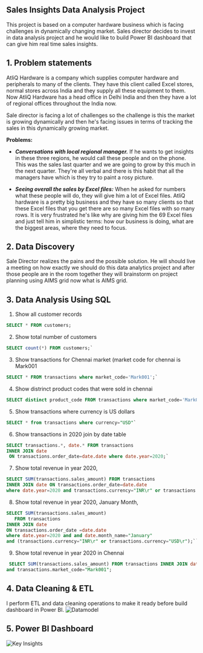 ## Sales Insights Data Analysis Project

This project is based on a computer hardware business which is facing challenges in dynamically changing market. Sales director decides to invest in data analysis project and he would like to build Power BI dashboard that can give him real time sales insights.

## 1. Problem statements
AtliQ Hardware is a company which supplies computer hardware and peripherals to many of the clients. They have this client called Excel stores, normal stores across India and they supply all these equipment to them. Now AtliQ Hardware has a head office in Delhi India and then they have a lot of regional offices throughout the India now. 

Sale director is  facing a lot of challenges so the challenge is this the market is growing dynamically and then he's facing issues in terms of tracking the sales in this dynamically growing market.

**Problems:**

-	***Conversations with local regional manager.***
If he wants to get insights in these three regions, he would call these people and on the phone. This was the sales last quarter and we are going to grow by this much in the next quarter. They're all verbal and there is this habit that all the managers have which is they try to paint a rosy picture.

-	***Seeing overall the sales by Excel files:***
 When he asked for numbers what these people will do, they will give him a lot of Excel files.  AtliQ hardware is a pretty big business and they have so many clients so that these Excel files that you get there are so many Excel files with so many rows. It is very frustrated he's like why are giving him the 69 Excel files and just tell him in simplistic terms:  how our business is doing, what are the biggest areas, where they need to focus.

## 2.	Data Discovery 
Sale Director realizes the pains and the possible solution. He will should live a meeting on how exactly we should do this data analytics project and after those people are in the room together they will brainstorm on project planning using AIMS grid now what is AIMS grid.


## 3. Data Analysis Using SQL

1. Show all customer records
```sql
SELECT * FROM customers;
```
2. Show total number of customers
```sql
SELECT count(*) FROM customers;`
```
3. Show transactions for Chennai market (market code for chennai is Mark001
```sql
SELECT * FROM transactions where market_code='Mark001';`
```
4. Show distrinct product codes that were sold in chennai
```sql
SELECT distinct product_code FROM transactions where market_code='Mark001';`
```
5. Show transactions where currency is US dollars
```sql
SELECT * from transactions where currency="USD"`
```
6. Show transactions in 2020 join by date table
```sql
SELECT transactions.*, date.* FROM transactions 
INNER JOIN date
 ON transactions.order_date=date.date where date.year=2020;`
```
7. Show total revenue in year 2020,
 ```sql
SELECT SUM(transactions.sales_amount) FROM transactions
 INNER JOIN date ON transactions.order_date=date.date 
 where date.year=2020 and transactions.currency="INR\r" or transactions.currency="USD\r";
```

8. Show total revenue in year 2020, January Month,
 ```sql
 SELECT SUM(transactions.sales_amount) 
    FROM transactions
 INNER JOIN date 
 ON transactions.order_date =date.date
 where date.year=2020 and and date.month_name="January" 
 and (transactions.currency="INR\r" or transactions.currency="USD\r");```
```

9.  Show total revenue in year 2020 in Chennai
```sql
 SELECT SUM(transactions.sales_amount) FROM transactions INNER JOIN date ON transactions.order_date=date.date where date.year=2020
and transactions.market_code="Mark001";
```
## 4.	Data Cleaning & ETL  
I perform ETL and data cleaning operations to make it ready before build dashboard in Power BI.
![Datamodel](https://user-images.githubusercontent.com/88467188/131935196-f185c4c0-9eab-4d13-bc0c-3f5c6f101743.png)

## 5. Power BI Dashboard
![Key Insights](https://user-images.githubusercontent.com/88467188/131935198-95ea30bf-fef9-4524-8552-a312454f4dc7.png)




